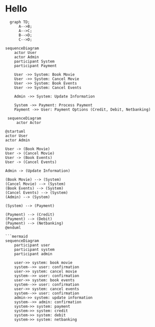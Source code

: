 # Hello
```mermaid
  graph TD;
      A-->B;
      A-->C;
      B-->D;
      C-->D;
```
```mermaid
sequenceDiagram
    actor User
    actor Admin
    participant System
    participant Payment

    User ->> System: Book Movie
    User ->> System: Cancel Movie
    User ->> System: Book Events
    User ->> System: Cancel Events
    
    Admin ->> System: Update Information
    
    System ->> Payment: Process Payment
    Payment ->> User: Payment Options (Credit, Debit, Netbanking)
```
```mermaid
 sequenceDiagram
     actor Actor
 ```
```plantuml
@startuml
actor User
actor Admin

User -> (Book Movie)
User -> (Cancel Movie)
User -> (Book Events)
User -> (Cancel Events)

Admin -> (Update Information)

(Book Movie) --> (System)
(Cancel Movie) --> (System)
(Book Events) --> (System)
(Cancel Events) --> (System)
(Admin) --> (System)

(System) --> (Payment)

(Payment) --> (Credit)
(Payment) --> (Debit)
(Payment) --> (Netbanking)
@enduml

```mermaid
sequenceDiagram
    participant user
    participant system
    participant admin

    user->> system: book movie
    system-->> user: confirmation
    user->> system: cancel movie
    system-->> user: confirmation
    user->> system: book events
    system-->> user: confirmation
    user->> system: cancel events
    system-->> user: confirmation
    admin->> system: update information
    system-->> admin: confirmation
    system->> system: payment
    system->> system: credit
    system->> system: debit
    system->> system: netbanking
```
